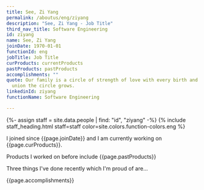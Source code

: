 ```yaml
---
title: See, Zi Yang
permalink: /aboutus/eng/ziyang
description: "See, Zi Yang - Job Title"
third_nav_title: Software Engineering
id: ziyang
name: See, Zi Yang
joinDate: 1970-01-01
functionId: eng
jobTitle: Job Title
curProducts: currentProducts
pastProducts: pastProducts
accomplishments: ""
quote: Our family is a circle of strength of love with every birth and every
  union the circle grows.
linkedinId: ziyang
functionName: Software Engineering

---
```


{%- assign staff = site.data.people | find: "id", "ziyang" -%}
{% include staff_heading.html staff=staff color=site.colors.function-colors.eng %}

<p>I joined since {{page.joinDate}} and I am currently working on {{page.curProducts}}.</p>

<p>Products I worked on before include {{page.pastProducts}}</p>

<p>Three things I've done recently which I'm proud of are...</p>
{{page.accomplishments}}
